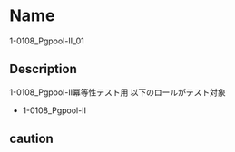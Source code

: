 Name
====
1-0108_Pgpool-II_01

## Description

1-0108_Pgpool-II冪等性テスト用
以下のロールがテスト対象

- 1-0108_Pgpool-II

## caution

